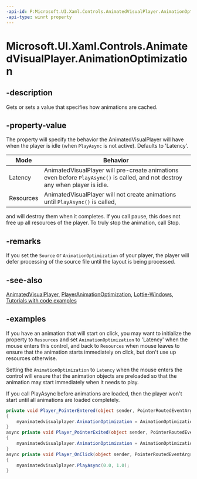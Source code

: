 ```yaml
---
-api-id: P:Microsoft.UI.Xaml.Controls.AnimatedVisualPlayer.AnimationOptimization
-api-type: winrt property
---
```


# Microsoft.UI.Xaml.Controls.AnimatedVisualPlayer.AnimationOptimization

<!--
public Microsoft.UI.Xaml.Controls.PlayerAnimationOptimization AnimationOptimization { get; set; }
-->


## -description
Gets or sets a value that specifies how animations are cached. 


## -property-value
The property will specify the behavior the AnimatedVisualPlayer will have
when the player is idle (when `PlayAsync` is not active). Defaults to 'Latency'.

|Mode| Behavior|
|---- | -------|
|Latency| AnimatedVisualPlayer will pre-create animations even before `PlayAsync()` is called, and not destroy any when player is idle. |
|Resources | AnimatedVisualPlayer will not create animations until `PlayAsync()` is called,
and will destroy them when it completes. If you call pause, this does not free up all 
resources of the player. To truly stop the animation, call Stop. 

## -remarks
If you set the `Source` or `AnimationOptimization` of your player, the player will defer 
processing of the source file until the layout is being processed.

## -see-also
[AnimatedVisualPlayer](AnimatedVisualPlayer.md), [PlayerAnimationOptimization](playeranimationoptimization.md), [Lottie-Windows](https://aka.ms/lottie), [Tutorials with code examples](https://aka.ms/lottiedocs#tutorials)

## -examples

If you have an animation that will start on click, you may want to initialize 
the property to `Resources` and set `AnimationOptimization` to 'Latency'
when the mouse enters this control, 
and back to `Resources` when mouse leaves to ensure that the animation starts immediately on click,
but don't use up resources otherwise.

Setting the `AnimationOptimization` to `Latency` when the mouse enters the control will ensure that
the animation objects are preloaded so that the animation may start immediately when it needs to play. 

If you call PlayAsync before animations are loaded, then the player won't start until all animations are loaded completely.

```c#
private void Player_PointerEntered(object sender, PointerRoutedEventArgs e)
{
    myanimatedvisualplayer.AnimationOptimization = AnimationOptimization.Latency;
}
async private void Player_PointerExited(object sender, PointerRoutedEventArgs e)
{              
    myanimatedvisualplayer.AnimationOptimization = AnimationOptimization.Resources;
}
async private void Player_OnClick(object sender, PointerRoutedEventArgs e)
{              
    myanimatedvisualplayer.PlayAsync(0.0, 1.0);
}
```
